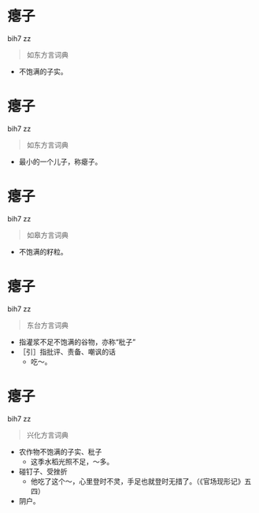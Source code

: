 # 瘪子
bih7 zz
> 如东方言词典
- 不饱满的子实。

# 瘪子
bih7 zz
> 如东方言词典
- 最小的一个儿子，称瘪子。

# 瘪子
bih7 zz
> 如皋方言词典
- 不饱满的籽粒。

# 瘪子
bih7 zz
> 东台方言词典
- 指灌浆不足不饱满的谷物，亦称“秕子”
- ［引］指批评、责备、嘲讽的话
  - 吃～。

# 瘪子
bih7 zz
> 兴化方言词典
- 农作物不饱满的子实、秕子
  - 这季水稻光照不足，～多。
- 碰钉子、受挫折
  - 他吃了这个～，心里登时不灵，手足也就登时无措了。（《官场现形记》五四）
- 阴户。
